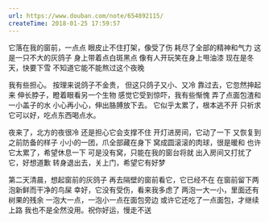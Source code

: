 ```yaml
---
url: https://www.douban.com/note/654892115/
createTime: 2018-01-25 17:59:57
---
```


它落在我的窗前，一点点
眼皮止不住打架，像受了伤
耗尽了全部的精神和气力
这是一只不大的灰鸽子
身上带着点白斑黑点
像有人开玩笑在身上甩油漆
现在是冬天，快要下雪
不知道它能不能熬过这个夜晚

我有些担心。
按理来说鸽子不金贵，
但这只鸽子又小、又冷
靠过去，它忽然抻起来
伸长脖子，瞪着眼看另一个生物
感觉它受到惊吓，我有些惭愧
弄了点面包渣和一小盖子的水
小心再小心，伸出胳膊放下去。
它似乎太累了，根本逃不开
只祈求它可以好，吃点东西喝点水。

夜来了，北方的夜很冷
还是担心它会支撑不住
开灯进房间，它动了一下
又恢复到之前防备的样子
小小的一团，爪全部藏在身下
窝成圆滚滚的肉球，很是暖和
也许它太累了，希望休息一下
可是没有窝，只能在我的窗台将就
出入房间又打扰了它，好想道歉
转身退出去，关上门，希望它有好梦

第二天清晨，想起窗前的灰鸽子
再去隔壁的窗前看它，它已经不在
在窗前留下两泡新鲜而干净的鸟屎
幸好，它没有受伤，看来我多虑了
两泡一大一小，里面还有树果的残余
一泡大一点，一泡小一点在面包旁边
或许它还吃了一点面包，才继续上路
我也不是全然没用。祝你好运，慢走不送